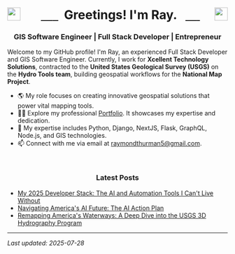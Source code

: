 <h1 align="center">
  <a href="https://twitter.com/raythurman2386" target="_blank">
    <img align="left" src="https://cdn.jsdelivr.net/npm/simple-icons@3.0.1/icons/twitter.svg" alt="raythurman2386" height="30" width="30" />
  </a>
  Greetings! I'm Ray.
  <a href="https://linkedin.com/in/raythurman2386" target="_blank">
    <img align="right" src="https://cdn.jsdelivr.net/npm/simple-icons@3.0.1/icons/linkedin.svg" alt="raythurman2386" height="30" width="30" />
  </a>
</h1>

<h3 align="center">GIS Software Engineer | Full Stack Developer | Entrepreneur</h3>

Welcome to my GitHub profile! I'm Ray, an experienced Full Stack Developer and GIS Software Engineer. Currently, I work for **Xcellent Technology Solutions**, contracted to the **United States Geological Survey (USGS)** on the **Hydro Tools team**, building geospatial workflows for the **National Map Project**.

- 🌎 My role focuses on creating innovative geospatial solutions that power vital mapping tools.
- 👨‍💻 Explore my professional [Portfolio](https://www.raythurman.dev). It showcases my expertise and dedication.
- 💬 My expertise includes Python, Django, NextJS, Flask, GraphQL, Node.js, and GIS technologies.
- 📫 Connect with me via email at raymondthurman5@gmail.com.

<br />

<h3 align="center">Latest Posts</h3>

- <a href="https://www.raythurman.dev/blog/my-2025-developer-stack-the-ai-and-automation-tools-i-can-t-live-without" rel="noreferrer noopener">My 2025 Developer Stack: The AI and Automation Tools I Can't Live Without</a>
- <a href="https://www.raythurman.dev/blog/navigating-america-s-ai-future-the-ai-action-plan" rel="noreferrer noopener">Navigating America's AI Future: The AI Action Plan</a>
- <a href="https://www.raythurman.dev/blog/remapping-waterways-a-deep-dive-into-the-usgs-3dhp" rel="noreferrer noopener">Remapping America's Waterways: A Deep Dive into the USGS 3D Hydrography Program</a>


---
*Last updated: 2025-07-28*
